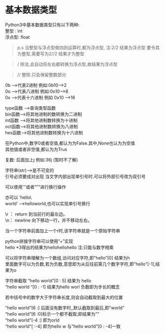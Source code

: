 # 基本数据类型

Python3中基本数据类型只有以下两种:</br>
整型 : int</br>
浮点型: float</br>

>p.s 当整型与浮点型做四则运算时,都为浮点型,
>注:2/2 结果为浮点型  要令其为整型,需要写为2//2 结果才为整型

>/ 除法,会自动将左右都转换为浮点型,故结果为浮点型

>// 整除.只会保留整数部分

0b  —>代表2进制  例如:0b10—>2</br>
0o  —>代表八进制 例如:0o10—>8</br>
0x  —>代表十六进制  例如 0x10 —>16</br>

type函数 —>查询类型函数</br>
bin函数—>将其他进制的数转换为二进制</br>
int函数 —>将其他进制数转换为十进制</br>
oct函数—>将其他进制数转换为八进制</br>
hex函数—>将其他进制数转换为十六进制</br>

在Python中,数字0或者空值,都认为为False.其中,None也认为为空值</br>
其他值或者非空值,都认为为Trus 

复数: 后面加上j 例如:36j   (暂时不了解)

字符串(str)-->是不可变的</br>
引号必须要成对出现
当文字内部出现单引号时.可以将外部引号改为双引号  

可以使用’’’或者”””进行换行操作

亦可以
’hello\\</br>
world’  ——>helloworld,也可以实现单引号换行

\r ： return 到当前行的最左边。</br>
\n： newline 向下移动一行，并不移动左右。

当一个字符串前面加上一个r时,该字符串就是一个原始字符串

python拼接字符串可以使用”+”实现</br>
hello *3得出的结果为hellohellohello
注:只能与数字相乘 

可以将字符串理解为一个数组,访问对应字符,即”hello”[0]  结果为h</br>
里面数字可以为负数,若为负数,意思即为从后往前第几个数字字符,即”hello”[-1],结果为o

字符串截取  “hello world”[0 : 5]  结果为 hello</br>
“hello world “[0 : -1] 结果为hello worl  负数即为步长的概念

若中括号中的数字大于字符串长度,则会自动截取到最大的位置 

“hello world”[6 :] 后面没有数字时,,默认截取到最后,即”world”</br>
“hello world”[6 :0]标示一个都不截取;即结果为””</br>
“hello world”[-4 :] 即为orld</br>
“hello world”[ :-4] 即为hello w  与”hello world”[0 : -4]一致
